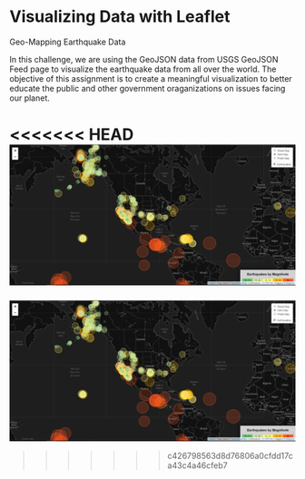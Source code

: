 # Visualizing Data with Leaflet
Geo-Mapping Earthquake Data


In this challenge, we are using the GeoJSON data from USGS GeoJSON Feed page to visualize the earthquake data from all over the world. The objective of this assignment is to create a meaningful visualization to better educate the public and other government oraganizations on issues facing our planet.

<<<<<<< HEAD
![alt text](images/Earthquake_Map.png)
=======
![alt text](images/Earthquake_Map.png)
>>>>>>> c426798563d8d76806a0cfdd17ca43c4a46cfeb7
